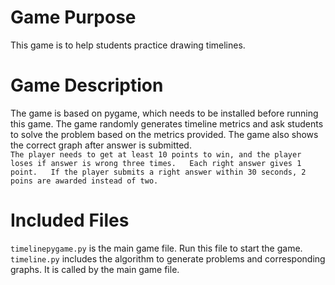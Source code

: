 # Game Purpose
This game is to help students practice drawing timelines.
# Game Description
The game is based on pygame, which needs to be installed before running this game. The game randomly generates timeline metrics and ask students to solve the problem based on the metrics provided. The game also shows the correct graph after answer is submitted.  
`The player needs to get at least 10 points to win, and the player loses if answer is wrong three times.  
Each right answer gives 1 point.  
If the player submits a right answer within 30 seconds, 2 poins are awarded instead of two. ` 
# Included Files
`timelinepygame.py` is the main game file. Run this file to start the game.  
`timeline.py` includes the algorithm to generate problems and corresponding graphs. It is called by the main game file.  
